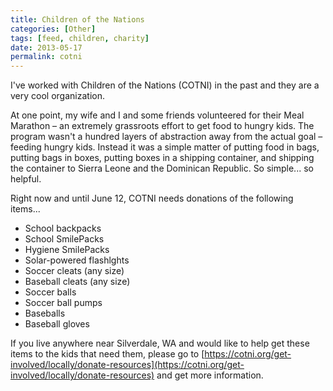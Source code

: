 ```yaml
---
title: Children of the Nations
categories: [Other]
tags: [feed, children, charity]
date: 2013-05-17
permalink: cotni
---
```


I've worked with Children of the Nations (COTNI) in the past and they are a very cool organization.
<!-- xmore -->

At one point, my wife and I and some friends volunteered for their Meal Marathon &ndash; an extremely grassroots effort to get food to hungry kids. The program wasn't a hundred layers of abstraction away from the actual goal &ndash; feeding hungry kids. Instead it was a simple matter of putting food in bags, putting bags in boxes, putting boxes in a shipping container, and shipping the container to Sierra Leone and the Dominican Republic. So simple... so helpful.

Right now and until June 12, COTNI needs donations of the following items...

*   School backpacks
*   School SmilePacks
*   Hygiene SmilePacks
*   Solar-powered flashlghts
*   Soccer cleats (any size)
*   Baseball cleats (any size)
*   Soccer balls
*   Soccer ball pumps
*   Baseballs
*   Baseball gloves

If you live anywhere near Silverdale, WA and would like to help get these items to the kids that need them, please go to [https://cotni.org/get-involved/locally/donate-resources](https://cotni.org/get-involved/locally/donate-resources) and get more information.
